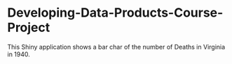 # Developing-Data-Products-Course-Project

This Shiny application shows a bar char of the number of Deaths in Virginia in 1940.
